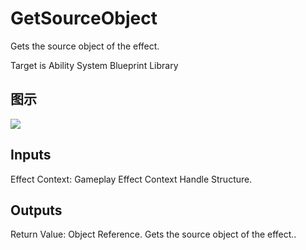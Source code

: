 # GetSourceObject

Gets the source object of the effect.

Target is Ability System Blueprint Library

## 图示

![]($-20221218-17303946.png)

## Inputs

Effect Context: Gameplay Effect Context Handle Structure.  

## Outputs

Return Value: Object Reference. Gets the source object of the effect..

